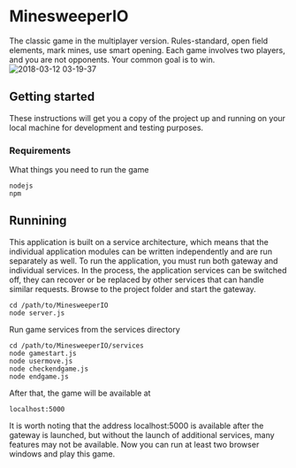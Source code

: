 # MinesweeperIO
The classic game in the multiplayer version. 
Rules-standard, open field elements, mark mines, use smart opening. 
Each game involves two players, and you are not opponents. Your common goal is to win.
![2018-03-12 03-19-37](https://user-images.githubusercontent.com/9293641/37260578-1df8d4c8-25a6-11e8-9392-49f5a4c5dd8e.png)

## Getting started
These instructions will get you a copy of the project up and running on your local machine for development and testing purposes.

### Requirements

What things you need to run the game
```
nodejs
npm
```
## Runnining

This application is built on a service architecture, which means that the individual application modules can be written independently and are run separately as well. To run the application, you must run both gateway and individual services. In the process, the application services can be switched off, they can recover or be replaced by other services that can handle similar requests.
Browse to the project folder and start the gateway.
```
cd /path/to/MinesweeperIO
node server.js
```
Run game services from the services directory
```
cd /path/to/MinesweeperIO/services
node gamestart.js
node usermove.js
node checkendgame.js
node endgame.js
```

After that, the game will be available at
```
localhost:5000
```
It is worth noting that the address localhost:5000 is available after the gateway is launched, but without the launch of additional services, many features may not be available.
Now you can run at least two browser windows and play this game.

